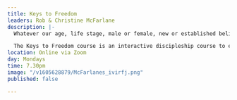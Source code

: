 ```yaml
---
title: Keys to Freedom
leaders: Rob & Christine McFarlane
description: |-
  Whatever our age, life stage, male or female, new or established believers, we all have things in our lives that we wish were different, and we knew how to get free from and stay free.

  The Keys to Freedom course is an interactive discipleship course to educate, equip and empower you with biblical keys to live free and stay free.
location: Online via Zoom
day: Mondays
time: 7.30pm
image: "/v1605628879/McFarlanes_ivirfj.png"
published: false

---
```

